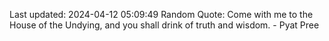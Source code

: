Last updated: 2024-04-12 05:09:49
Random Quote: Come with me to the House of the Undying, and you shall drink of truth and wisdom.  -  Pyat Pree